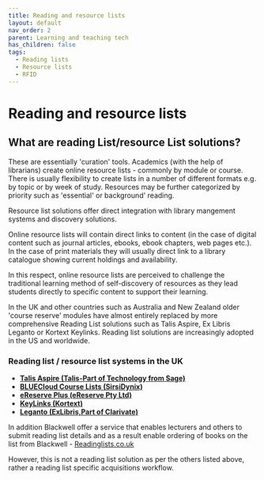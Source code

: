 ```yaml
---
title: Reading and resource lists
layout: default
nav_order: 2
parent: Learning and teaching tech
has_children: false
tags:
  - Reading lists
  - Resource lists
  - RFID
---
```

# Reading and resource lists

## What are reading List/resource List solutions?

These are essentially 'curation' tools. Academics (with the help of librarians) create online resource lists - commonly by module or course. There is usually flexibility to create lists in a number of different formats e.g. by topic or by week of study. Resources may be further categorized by priority such as 'essential' or background' reading. 

Resource list solutions offer direct integration with library mangement systems and discovery solutions.

Online resource lists will contain direct links to content (in the case of digital content such as journal articles, ebooks, ebook chapters, web pages etc.). In the case of print materials they will usually direct link to a library catalogue showing current holdings and availability.

In this respect, online resource lists are perceived to challenge the traditional learning method of self-discovery of resources as they lead students directly to specific content to support their learning.

In the UK and other countries such as Australia and New Zealand older 'course reserve' modules have almost entirely replaced by more comprehensive Reading List solutions such as Talis Aspire, Ex Libris Leganto or Kortext Keylinks. Reading list solutions are increasingly adopted in the US and worldwide.

### Reading list / resource list systems in the UK

* **[Talis Aspire (Talis-Part of Technology from Sage)](https://talis.com/talis-aspire/)**
* **[BLUECloud Course Lists (SirsiDynix)](https://www.sirsidynix.com/bluecloud-course-lists/)**
* **[eReserve Plus (eReserve Pty Ltd)](https://www.ereserve.com.au/)**
* **[KeyLinks (Kortext)](https://www.kortext.com/keylinks/)**
* **[Leganto (ExLibris,Part of Clarivate)](https://exlibrisgroup.com/products/leganto-reading-list-management-system/)**

In addition Blackwell offer a service that enables lecturers and others to submit reading list details and as a result enable ordering of books on the list from Blackwell - [Readinglists.co.uk](https://blackwells.co.uk/rsl/index.dfp)

However, this is not a reading list solution as per the others listed above, rather a reading list specific acquisitions workflow.
